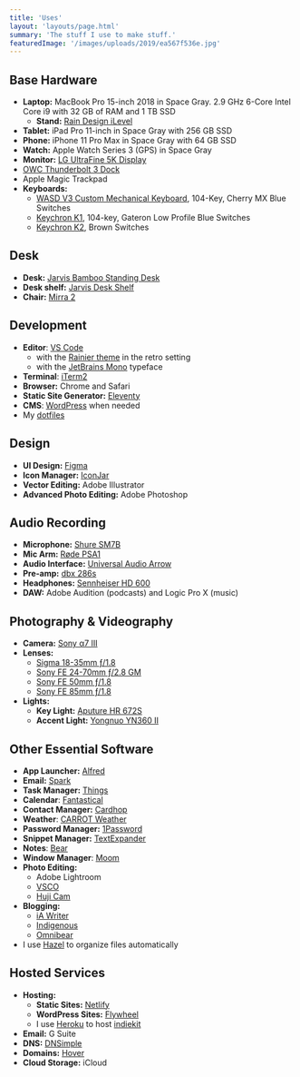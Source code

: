 ```yaml
---
title: 'Uses'
layout: 'layouts/page.html'
summary: 'The stuff I use to make stuff.'
featuredImage: '/images/uploads/2019/ea567f536e.jpg'
---
```


## Base Hardware

- **Laptop:** MacBook Pro 15-inch 2018 in Space Gray. 2.9 GHz 6-Core Intel Core i9 with 32 GB of RAM and 1 TB SSD
  - **Stand:** [Rain Design iLevel](https://www.raindesigninc.com/ilevel.html)
- **Tablet:** iPad Pro 11-inch in Space Gray with 256 GB SSD
- **Phone:** iPhone 11 Pro Max in Space Gray with 64 GB SSD
- **Watch:** Apple Watch Series 3 (GPS) in Space Gray
- **Monitor:** [LG UltraFine 5K Display](https://www.apple.com/shop/product/HMUB2LL/A/lg-ultrafine-5k-display)
- [OWC Thunderbolt 3 Dock](https://eshop.macsales.com/shop/docks/owc-thunderbolt-3-dock)
- Apple Magic Trackpad
- **Keyboards:** 
  - [WASD V3 Custom Mechanical Keyboard](https://www.wasdkeyboards.com/wasd-v3-104-key-custom-mechanical-keyboard.html), 104-Key, Cherry MX Blue Switches
  - [Keychron K1](https://www.keychron.com/products/keychron-k1-wireless-mechanical-keyboard?variant=31562985177177), 104-key, Gateron Low Profile Blue Switches
  - [Keychron K2](https://www.keychron.com/products/keychron-k2-wireless-mechanical-keyboard), Brown Switches

## Desk

- **Desk:** [Jarvis Bamboo Standing Desk](https://www.fully.com/standing-desks/jarvis/jarvis-adjustable-height-desk-bamboo.html)
- **Desk shelf:** [Jarvis Desk Shelf](https://www.fully.com/accessories/jarvis-accessories/jarvis-desk-shelf.html)
- **Chair:** [Mirra 2](https://www.hermanmiller.com/products/seating/office-chairs/mirra-2-chairs/)


## Development

- **Editor**: [VS Code](https://code.visualstudio.com/)
  - with the [Rainier theme](https://marketplace.visualstudio.com/items?itemName=joytrekker.rainier) in the retro setting
  - with the [JetBrains Mono](https://www.jetbrains.com/lp/mono/) typeface
- **Terminal**: [iTerm2](https://www.iterm2.com/)
- **Browser:** Chrome and Safari
- **Static Site Generator:** [Eleventy](https://www.11ty.dev/)
- **CMS**: [WordPress](https://wordpress.org/) when needed
- My [dotfiles](https://github.com/smithtimmytim/dotfiles)

## Design

- **UI Design:** [Figma](https://www.figma.com/)
- **Icon Manager:** [IconJar](https://geticonjar.com/)
- **Vector Editing:** Adobe Illustrator
- **Advanced Photo Editing:** Adobe Photoshop

## Audio Recording

- **Microphone:** [Shure SM7B](https://www.shure.com/en-US/products/microphones/sm7b)
- **Mic Arm:** [Røde PSA1](http://www.rode.com/accessories/psa1)
- **Audio Interface:** [Universal Audio Arrow](https://www.uaudio.com/audio-interfaces/arrow.html)
- **Pre-amp:** [dbx 286s](https://dbxpro.com/en/products/286s)
- **Headphones:** [Sennheiser HD 600](https://en-us.sennheiser.com/best-audio-headphones-high-end-stereo-hifi-hd-600)  
- **DAW:** Adobe Audition (podcasts) and Logic Pro X (music)

## Photography & Videography

- **Camera:** [Sony α7 III](https://www.sony.com/electronics/interchangeable-lens-cameras/ilce-7m3-body-kit)
- **Lenses:**
  - [Sigma 18-35mm ƒ/1.8](https://www.sigmaphoto.com/18-35mm-f18-dc-hsm-a)
  - [Sony FE 24-70mm ƒ/2.8 GM](https://www.sony.com/electronics/camera-lenses/sel2470gm)
  - [Sony FE 50mm ƒ/1.8](https://www.sony.com/electronics/camera-lenses/sel50f18f)
  - [Sony FE 85mm ƒ/1.8](https://www.sony.com/electronics/camera-lenses/sel85f18)
- **Lights:**
  - **Key Light:** [Aputure HR 672S](https://www.aputure.com/products/hr-672s/)
  - **Accent Light:** [Yongnuo YN360 II](https://yongnuousa.net/products/360iiwand)

## Other Essential Software

- **App Launcher:** [Alfred](https://www.alfredapp.com/)
- **Email:** [Spark](https://sparkmailapp.com/)
- **Task Manager:** [Things](https://culturedcode.com/things/)
- **Calendar**: [Fantastical](https://flexibits.com/fantastical)
- **Contact Manager:** [Cardhop](https://flexibits.com/cardhop)
- **Weather**: [CARROT Weather](https://www.meetcarrot.com/weather/)
- **Password Manager:** [1Password](https://1password.com/)
- **Snippet Manager:** [TextExpander](https://textexpander.com/)
- **Notes**: [Bear](https://bear.app/)
- **Window Manager**: [Moom](https://manytricks.com/moom/)
- **Photo Editing:**
  - Adobe Lightroom
  - [VSCO](https://vsco.co/)
  - [Huji Cam](https://apps.apple.com/us/app/huji-cam/id781383622)
- **Blogging:**
  - [iA Writer](https://ia.net/writer)
  - [Indigenous](https://indieweb.org/Indigenous)
  - [Omnibear](https://omnibear.com/)
- I use [Hazel](https://www.noodlesoft.com/) to organize files automatically

## Hosted Services
- **Hosting:**
  - **Static Sites:** [Netlify](https://www.netlify.com/)
  - **WordPress Sites:** [Flywheel](https://getflywheel.com/)
  - I use [Heroku](https://www.heroku.com/) to host [indiekit](https://paulrobertlloyd.github.io/indiekit/)
- **Email:** G Suite
- **DNS:** [DNSimple](https://dnsimple.com/)
- **Domains:** [Hover](https://www.hover.com/)
- **Cloud Storage:** iCloud
